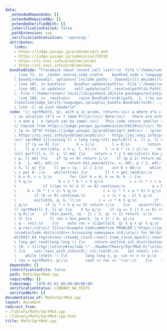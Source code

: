 ```yaml
---
data:
  _extendedDependsOn: []
  _extendedRequiredBy: []
  _extendedVerifiedWith: []
  _isVerificationFailed: false
  _pathExtension: cpp
  _verificationStatusIcon: ':warning:'
  attributes:
    links:
    - https://judge.yosupo.jp/problem/sqrt_mod
    - https://judge.yosupo.jp/submission/59210
    - https://oj.vnoi.info/problem/jacobi
    - https://oj.vnoi.info/problem/newj
  bundledCode: "Traceback (most recent call last):\n  File \"/home/runner/.local/lib/python3.10/site-packages/onlinejudge_verify/documentation/build.py\"\
    , line 71, in _render_source_code_stat\n    bundled_code = language.bundle(stat.path,\
    \ basedir=basedir, options={'include_paths': [basedir]}).decode()\n  File \"/home/runner/.local/lib/python3.10/site-packages/onlinejudge_verify/languages/cplusplus.py\"\
    , line 187, in bundle\n    bundler.update(path)\n  File \"/home/runner/.local/lib/python3.10/site-packages/onlinejudge_verify/languages/cplusplus_bundle.py\"\
    , line 401, in update\n    self.update(self._resolve(pathlib.Path(included), included_from=path))\n\
    \  File \"/home/runner/.local/lib/python3.10/site-packages/onlinejudge_verify/languages/cplusplus_bundle.py\"\
    , line 260, in _resolve\n    raise BundleErrorAt(path, -1, \"no such header\"\
    )\nonlinejudge_verify.languages.cplusplus_bundle.BundleErrorAt: ../NumberTheory/SqrtMod.h:\
    \ line -1: no such header\n"
  code: "// sqrtMod(X, q), with q is prime, returns:\n// a where a*a = X\n// -1 if\
    \ no solution (X^2 == Y (mod P))\n//\n// Note:\n// - there are either 1 or 2 solutions,\
    \ a and p - a (which can be same).\n//   This code return smaller solution\n//\n\
    // Copied from https://judge.yosupo.jp/submission/59210\n//\n// Tested:\n// -\
    \ (p <= 10^9) https://judge.yosupo.jp/problem/sqrt_mod\n// - (print all sols)\
    \ https://oj.vnoi.info/problem/jacobi\n// - https://oj.vnoi.info/problem/newj\n\
    \n// sqrtMod {{{\nusing ll = long long;\nll euclid(ll x, ll y, ll &k, ll &l) {\n\
    \    if (y == 0) {\n        k = 1;\n        l = 0;\n        return x;\n    }\n\
    \    ll g = euclid(y, x % y, l, k);\n    l -= k * (x / y);\n    return g;\n}\n\
    \nll mult(ll x, ll y, ll md) {\n    return x * y % md;\n}\nll bin_pow(ll x, ll\
    \ p, ll md) {\n    if (p == 0) return 1;\n    if (p & 1) return mult(x, bin_pow(x,\
    \ p - 1, md), md);\n    return bin_pow(mult(x, x, md), p / 2, md);\n}\n\nll Cipolla(ll\
    \ X, ll q) {\n    ll pw = (q - 1) / 2;\n    int K = 60;\n    while((1LL << K)\
    \ > pw) K--;\n    while(true) {\n        ll t = get_rand(q);\n        ll a = 0,\
    \ b = 0, c = 1;\n        for (int k = K; k >= 0; k--) {\n            a = b * b\
    \ % q;\n            b = 2 * b * c % q;\n            c = (c * c + a * X) % q;\n\
    \            if (((pw >> k) & 1) == 0) continue;\n            a = b;\n       \
    \     b = (b * t + c) % q;\n            c = (c * t + a * X) % q;\n        }\n\
    \        if (b == 0) continue;\n        c = (c + q - 1) % q;\n        ll k, l;\n\
    \        euclid(b, q, k, l);\n        c = -c * k % q;\n        if (c < 0) c +=\
    \ q;\n        if (c * c % q == X) return c;\n    }\n    assert(false);\n}\n\n\
    ll sqrtMod(ll X, ll q) {\n    X %= q;\n    if (q == 2 || X == 0) return min(X,\
    \ q-X);\n    if (bin_pow(X, (q - 1) / 2, q) != 1) return -1;\n    if (q % 4 ==\
    \ 3) {\n        ll res = bin_pow(X, (q + 1) / 4, q);\n        return min(res,\
    \ q - res);\n    }\n    auto res = (Cipolla(X, q) % q + q) % q;\n    return min(res,\
    \ q-res);\n}\n// }}}\n//Example Code\n#define PROBLEM \"https://judge.yosupo.jp/problem/sqrt_mod\"\
    \n\n#include <bits/stdc++.h>\nusing namespace std;\n\n// for 64-bit, use mt19937_64\n\
    mt19937_64 rng(chrono::steady_clock::now().time_since_epoch().count());\nlong\
    \ long get_rand(long long r) {\n    return uniform_int_distribution<long long>\
    \ (0, r-1)(rng);\n}\n\n#include \"../NumberTheory/SqrtMod.h\"\n\nint32_t main()\
    \ {\n    ios::sync_with_stdio(0); cin.tie(0);\n    int ntest; cin >> ntest;\n\
    \    while (ntest--) {\n        long long n, p; cin >> n >> p;\n        long long\
    \ res = sqrtMod(n, p);\n        cout << res << '\\n';\n    }\n    return 0;\n}"
  dependsOn: []
  isVerificationFile: false
  path: Math/SqrtMod.cpp
  requiredBy: []
  timestamp: '1970-01-01 00:00:00+00:00'
  verificationStatus: LIBRARY_NO_TESTS
  verifiedWith: []
documentation_of: Math/SqrtMod.cpp
layout: document
redirect_from:
- /library/Math/SqrtMod.cpp
- /library/Math/SqrtMod.cpp.html
title: Math/SqrtMod.cpp
---
```

